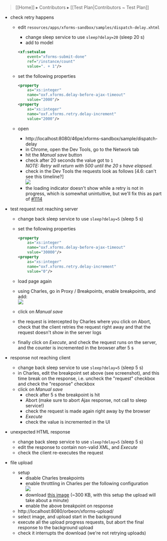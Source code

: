 > [[Home]] ▸ Contributors ▸ [[Test Plan|Contributors ~ Test Plan]]

- check retry happens
    - edit `resources/apps/xforms-sandbox/samples/dispatch-delay.xhtml`
        - change sleep service to use `sleep?delay=20` (sleep 20 s)
        - add to model
        ```xml
        <xf:setvalue
            event="xforms-submit-done"
            ref="/instance/count"
            value=". + 1"/>
        ```
    - set the following properties

        ```xml
        <property
            as="xs:integer"
            name="oxf.xforms.delay-before-ajax-timeout"
            value="2000"/>
        <property
            as="xs:integer"
            name="oxf.xforms.retry.delay-increment"    
            value="2000"/>
        ```
    - open 
        - http://localhost:8080/46pe/xforms-sandbox/sample/dispatch-delay
        - in Chrome, open the Dev Tools, go to the Network tab
        - hit the *Manual save* button
        - check after 20 seconds the value got to `1`  
          *NOTE: Retry will return with 500 until the 20 s have elapsed.*
        - check in the Dev Tools the requests look as follows [4.6: can't see this timeline?]  
          ![][1]
        - the loading indicator doesn't show while a retry is not in progress, which is somewhat unintuitive, but we'll fix this as part of [#1114][2]
- test request not reaching server
    - change back  sleep service to use `sleep?delay=5` (sleep 5 s)
    - set the following properties

        ```xml
        <property
            as="xs:integer"
            name="oxf.xforms.delay-before-ajax-timeout"
            value="30000"/>
        <property
            as="xs:integer"
            name="oxf.xforms.retry.delay-increment"
            value="0"/>
        ```
    - load page again
    - using Charles, go in Proxy / Breakpoints, enable breakpoints, and add:  
      ![][3]
    - click on *Manual save*
    - the request is intercepted by Charles where you click on Abort, check that the client retries the request right away and that the request doesn't show in the server logs

    - finally click on *Execute*, and check the request runs on the server, and the counter is incremented in the browser after 5 s

- response not reaching client
    - change back  sleep service to use `sleep?delay=5` (sleep 5 s)
    - in Charles, edit the breakpoint set above (see screenshot), and this time break on the response, i.e. uncheck the "request" checkbox and check the "response" checkbox
    - click on *Manual save*
      - check after 5 s the breakpoint is hit
      - Abort (make sure to abort Ajax response, not call to sleep service!)
      - check the request is made again right away by the browser
      - *Execute*
      - check the value is incremented in the UI
- unexpected HTML response
    - change back  sleep service to use `sleep?delay=5` (sleep 5 s)
    - edit the response to contain non-valid XML, and *Execute*
    - check the client re-executes the request
- file upload
    - setup
        - disable Charles breakpoints
        - enable throttling in Charles per the following configuration  
          ![][4]
        - download [this image][5] (~300 KB, with this setup the upload will take about a minute)
        - enable the above breakpoint on response
    - http://localhost:8080/orbeon/xforms-upload/
    - select image, and upload start in the background
    - execute all the upload progress requests, but abort the final response to the background upload
    - check it interrupts the download (we're not retrying uploads)

[1]: ./images/test-chrome-timeline.png
[2]: https://github.com/orbeon/orbeon-forms/issues/1114
[3]: ./images/test-charles-request.png
[4]: ./images/test-charles-throttling.png
[5]: http://placekitten.com/g/2000/2000